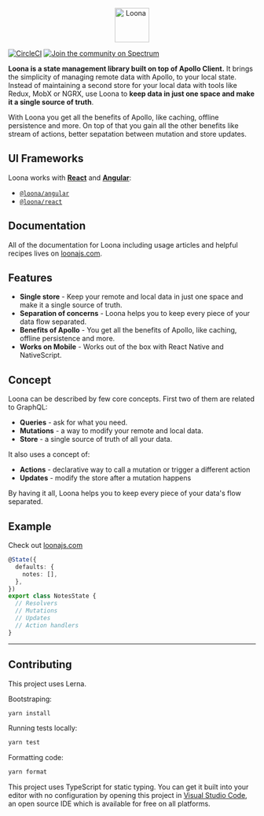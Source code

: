 <p align="center"><a href="https://loonajs.com"><img src="https://i.imgur.com/OBJBC3B.png" alt="Loona" height="70px"></a></p>

[![CircleCI](https://circleci.com/gh/kamilkisiela/loona.svg?style=shield)](https://circleci.com/gh/kamilkisiela/loona) [![Join the community on Spectrum](https://withspectrum.github.io/badge/badge.svg)](https://spectrum.chat/loona)

**Loona is a state management library built on top of Apollo Client.** It brings the simplicity of managing remote data with Apollo, to your local state. Instead of maintaining a second store for your local data with tools like Redux, MobX or NGRX, use Loona to **keep data in just one space and make it a single source of truth**.

With Loona you get all the benefits of Apollo, like caching, offline persistence and more. On top of that you gain all the other benefits like stream of actions, better sepatation between mutation and store updates.

## UI Frameworks

Loona works with [**React**](./packages/react/README.md) and [**Angular**](./packages/angular/README.md):

- [`@loona/angular`](https://npmjs.org/package/@loona/angular)
- [`@loona/react`](https://npmjs.org/package/@loona/react)

## Documentation

All of the documentation for Loona including usage articles and helpful recipes lives on [loonajs.com](https://loonajs.com).

## Features

- **Single store** - Keep your remote and local data in just one space and make it a single source of truth.
- **Separation of concerns** - Loona helps you to keep every piece of your data flow separated.
- **Benefits of Apollo** - You get all the benefits of Apollo, like caching, offline persistence and more.
- **Works on Mobile** - Works out of the box with React Native and NativeScript.

## Concept

Loona can be described by few core concepts. First two of them are related to GraphQL:

- **Queries** - ask for what you need.
- **Mutations** - a way to modify your remote and local data.
- **Store** - a single source of truth of all your data.

It also uses a concept of:

- **Actions** - declarative way to call a mutation or trigger a different action
- **Updates** - modify the store after a mutation happens

By having it all, Loona helps you to keep every piece of your data's flow separated.

## Example

Check out [loonajs.com](https://loonajs.com)

```typescript
@State({
  defaults: {
    notes: [],
  },
})
export class NotesState {
  // Resolvers
  // Mutations
  // Updates
  // Action handlers
}
```

---

## Contributing

This project uses Lerna.

Bootstraping:

```bash
yarn install
```

Running tests locally:

```bash
yarn test
```

Formatting code:

```bash
yarn format
```

This project uses TypeScript for static typing. You can get it built into your editor with no configuration by opening this project in [Visual Studio Code](https://code.visualstudio.com/), an open source IDE which is available for free on all platforms.
